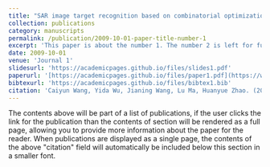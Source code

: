 ```yaml
---
title: "SAR image target recognition based on combinatorial optimization convolutional neural network"
collection: publications
category: manuscripts
permalink: /publication/2009-10-01-paper-title-number-1
excerpt: 'This paper is about the number 1. The number 2 is left for future work.'
date: 2009-10-01
venue: 'Journal 1'
slidesurl: 'https://academicpages.github.io/files/slides1.pdf'
paperurl: '[https://academicpages.github.io/files/paper1.pdf](https://www.sys-ele.com/CN/10.12305/j.issn.1001-506X.2022.08.12)'
bibtexurl: 'https://academicpages.github.io/files/bibtex1.bib'
citation: 'Caiyun Wang, Yida Wu, Jianing Wang, Lu Ma, Huanyue Zhao. (2022). &quot;SAR image target recognition based on combinatorial optimization convolutional neural network.&quot; <i>Systems Engineering and Electronics</i>. 44(08): 2483-2487.'
---
```

The contents above will be part of a list of publications, if the user clicks the link for the publication than the contents of section will be rendered as a full page, allowing you to provide more information about the paper for the reader. When publications are displayed as a single page, the contents of the above "citation" field will automatically be included below this section in a smaller font.

